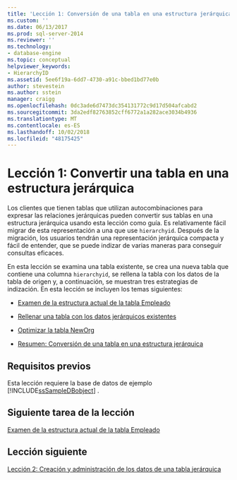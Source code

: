 ```yaml
---
title: 'Lección 1: Conversión de una tabla en una estructura jerárquica | Microsoft Docs'
ms.custom: ''
ms.date: 06/13/2017
ms.prod: sql-server-2014
ms.reviewer: ''
ms.technology:
- database-engine
ms.topic: conceptual
helpviewer_keywords:
- HierarchyID
ms.assetid: 5ee6f19a-6dd7-4730-a91c-bbed1bd77e0b
author: stevestein
ms.author: sstein
manager: craigg
ms.openlocfilehash: 0dc3ade6d7473dc354131772c9d17d504afcabd2
ms.sourcegitcommit: 3da2edf82763852cff6772a1a282ace3034b4936
ms.translationtype: MT
ms.contentlocale: es-ES
ms.lasthandoff: 10/02/2018
ms.locfileid: "48175425"
---
```

# <a name="lesson-1-converting-a-table-to-a-hierarchical-structure"></a>Lección 1: Convertir una tabla en una estructura jerárquica
  Los clientes que tienen tablas que utilizan autocombinaciones para expresar las relaciones jerárquicas pueden convertir sus tablas en una estructura jerárquica usando esta lección como guía. Es relativamente fácil migrar de esta representación a una que use `hierarchyid`. Después de la migración, los usuarios tendrán una representación jerárquica compacta y fácil de entender, que se puede indizar de varias maneras para conseguir consultas eficaces.  
  
 En esta lección se examina una tabla existente, se crea una nueva tabla que contiene una columna `hierarchyid`, se rellena la tabla con los datos de la tabla de origen y, a continuación, se muestran tres estrategias de indización. En esta lección se incluyen los temas siguientes:  
  
-   [Examen de la estructura actual de la tabla Empleado](lesson-1-1-examining-the-current-structure-of-the-employee-table.md)  
  
-   [Rellenar una tabla con los datos jerárquicos existentes](lesson-1-2-populating-a-table-with-existing-hierarchical-data.md)  
  
-   [Optimizar la tabla NewOrg](lesson-1-3-optimizing-the-neworg-table.md)  
  
-   [Resumen: Conversión de una tabla en una estructura jerárquica](lesson-1-4-summary-converting-a-table-to-a-hierarchical-structure.md)  
  
## <a name="prerequisites"></a>Requisitos previos  
 Esta lección requiere la base de datos de ejemplo [!INCLUDE[ssSampleDBobject](../../includes/sssampledbobject-md.md)] .  
  
## <a name="next-task-in-lesson"></a>Siguiente tarea de la lección  
 [Examen de la estructura actual de la tabla Empleado](lesson-1-1-examining-the-current-structure-of-the-employee-table.md)  
  
## <a name="next-lesson"></a>Lección siguiente  
 [Lección 2: Creación y administración de los datos de una tabla jerárquica](lesson-2-creating-and-managing-data-in-a-hierarchical-table.md)  
  
  

